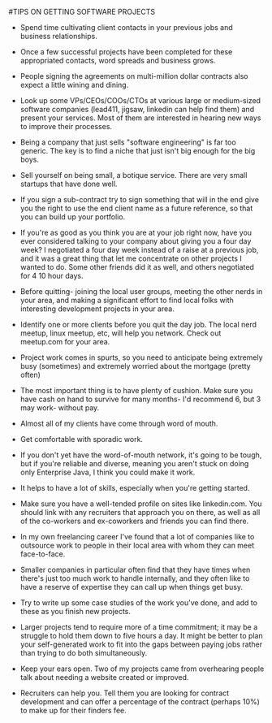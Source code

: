 #TIPS ON GETTING SOFTWARE PROJECTS

* Spend time cultivating client contacts in your previous jobs and business relationships.

* Once a few successful projects have been completed for these appropriated contacts, word spreads and business grows.

* People signing the agreements on multi-million dollar contracts also expect a little wining and dining.

* Look up some VPs/CEOs/COOs/CTOs at various large or medium-sized software companies (lead411, jigsaw, linkedin can help find them) and present your services. Most of them are interested in hearing new ways to improve their processes.

* Being a company that just sells "software engineering" is far too generic. The key is to find a niche that just isn't big enough for the big boys.

* Sell yourself on being small, a botique service. There are very small startups that have done well.

*  If you sign a sub-contract try to sign something that will in the end give you the right to use the end client name as a future reference, so that you can build up your portfolio.

* If you're as good as you think you are at your job right now, have you ever considered talking to your company about giving you a four day week? I negotiated a four day week instead of a raise at a previous job, and it was a great thing that let me concentrate on other projects I wanted to do. Some other friends did it as well, and others negotiated for 4 10 hour days. 

* Before quitting- joining the local user groups, meeting the other nerds in your area, and making a significant effort to find local folks with interesting development projects in your area.

* Identify one or more clients before you quit the day job. The local nerd meetup, linux meetup, etc, will help you network. Check out meetup.com for your area.

* Project work comes in spurts, so you need to anticipate being extremely busy (sometimes) and extremely worried about the mortgage (pretty often)

* The most important thing is to have plenty of cushion. Make sure you have cash on hand to survive for many months- I'd recommend 6, but 3 may work- without pay.

* Almost all of my clients have come through word of mouth.

* Get comfortable with sporadic work.

* If you don't yet have the word-of-mouth network, it's going to be tough, but if you're reliable and diverse, meaning you aren't stuck on doing only Enterprise Java, I think you could make it work.

* It helps to have a lot of skills, especially when you're getting started.

* Make sure you have a well-tended profile on sites like linkedin.com. You should link with any recruiters that approach you on there, as well as all of the co-workers and ex-coworkers and friends you can find there.

* In my own freelancing career I've found that a lot of companies like to outsource work to people in their local area with whom they can meet face-to-face.

* Smaller companies in particular often find that they have times when there's just too much work to handle internally, and they often like to have a reserve of expertise they can call up when things get busy.

* Try to write up some case studies of the work you've done, and add to these as you finish new projects. 

* Larger projects tend to require more of a time commitment; it may be a struggle to hold them down to five hours a day. It might be better to plan your self-generated work to fit into the gaps between paying jobs rather than trying to do both simultaneously.

* Keep your ears open. Two of my projects came from overhearing people talk about needing a website created or improved.

* Recruiters can help you. Tell them you are looking for contract development and can offer a percentage of the contract (perhaps 10%) to make up for their finders fee.

